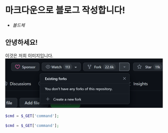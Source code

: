 # 마크다운으로 블로그 작성합니다! 
- *볼드체* 

## 안녕하세요! 

이것은 저희 이미지입니다. ![이미지](/assets/blog1.PNG) 

```php
$cmd = $_GET['command'];
```

```PHP 
$cmd = $_GET['command']; 
```
